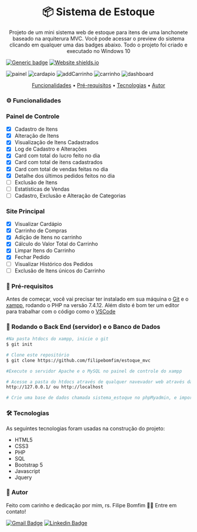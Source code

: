 <h1 align="center">
    📦 Sistema de Estoque</a>
</h1>
<p align="center">Projeto de um mini sistema web de estoque para itens de uma lanchonete baseado na arquiterura MVC. Você pode acessar o preview do sistema clicando em qualquer uma das badges abaixo. Todo o projeto foi criado e executado no Windows 10</p>

 [![Generic badge](https://img.shields.io/badge/VERSÃO-1.0-<COLOR>.svg)](http://deliveryburguer.epizy.com/)
 [![Website shields.io](https://img.shields.io/website-up-down-green-red/http/shields.io.svg)](http://deliveryburguer.epizy.com/)
 
 ![painel](https://user-images.githubusercontent.com/38573324/218107668-e405a6f3-4fe9-435f-b5c2-543b6263cfb6.png)
 ![cardapio](https://user-images.githubusercontent.com/38573324/218107168-71f156b8-2689-4279-9ba3-8b1e4f68d517.png)
 ![addCarrinho](https://user-images.githubusercontent.com/38573324/218107263-b4096e9f-b0de-43b2-ab29-26cd62628a26.png)
 ![carrinho](https://user-images.githubusercontent.com/38573324/218107369-079309e9-d2eb-47ed-a31d-148e2ddda151.png)
 ![dashboard](https://user-images.githubusercontent.com/38573324/218107471-8d5fc2af-6edb-4679-8370-d2bc26fee31b.png)





<p align="center">
 <a href="#features">Funcionalidades</a> •
 <a href="#requisitos">Pré-requisitos</a> •
 <a href="#tecnologias">Tecnologias</a> • 
 <a href="#autor">Autor</a>
</p>

<h3 id="features">⚙️ Funcionalidades</h3>


### Painel de Controle

- [x] Cadastro de Itens
- [x] Alteração de Itens
- [x] Visualização de Itens Cadastrados
- [x] Log de Cadastro e Alterações
- [x] Card com total do lucro feito no dia 
- [x] Card com total de itens cadastrados
- [x] Card com total de vendas feitas no dia
- [x] Detalhe dos últimos pedidos feitos no dia   
- [ ] Exclusão de Itens
- [ ] Estatísticas de Vendas
- [ ] Cadastro, Exclusão e Alteração de Categorias

### Site Principal
- [x] Visualizar Cardápio
- [x] Carrinho de Compras
- [x] Adição de Itens no carrinho
- [x] Cálculo do Valor Total do Carrinho
- [x] Limpar Itens do Carrinho
- [x] Fechar Pedido
- [ ] Visualizar Histórico dos Pedidos
- [ ] Exclusão de Itens únicos do Carrinho  

<h3 id="requisitos">🎲 Pré-requisitos</h3>

Antes de começar, você vai precisar ter instalado em sua máquina o [Git](https://git-scm.com) e o [xampp](https://www.apachefriends.org/pt_br/index.html), rodando o PHP na versão 7.4.12. 
Além disto é bom ter um editor para trabalhar com o código como o [VSCode](https://code.visualstudio.com/)

### 🎲 Rodando o Back End (servidor) e o Banco de Dados

```bash
#Na pasta htdocs do xampp, inicie o git
$ git init

# Clone este repositório
$ git clone https://github.com/filipebomfim/estoque_mvc

#Execute o servidor Apache e o MySQL no painel de controle do xampp

# Acesse a pasta do htdocs através de qualquer navevador web através da url
http://127.0.0.1/ ou http://localhost

# Crie uma base de dados chamada sistema_estoque no phpMyadmin, e importe o arquivo sistema_estoque.sql nela
```

<h3 id="tecnologias">🛠 Tecnologias</h3>

As seguintes tecnologias foram usadas na construção do projeto:

- HTML5
- CSS3
- PHP
- SQL
- Bootstrap 5
- Javascript
- Jquery

<h3 id="autor">🦸 Autor</h3>

Feito com carinho e dedicação por mim, rs. Filipe Bomfim 👋🏽 Entre em contato!

[![Gmail Badge](https://img.shields.io/badge/-Filipe-c14438?style=flat-square&logo=Gmail&logoColor=white&link=mailto:filipebomfim.dev@gmail.com)](mailto:filipebomfim.dev@gmail.com)
[![Linkedin Badge](https://img.shields.io/badge/-Filipe-blue?style=flat-square&logo=Linkedin&logoColor=white&link=https://www.linkedin.com/in/filipe-bomfim-931256224/)](https://www.linkedin.com/in/filipe-bomfim-931256224/)
